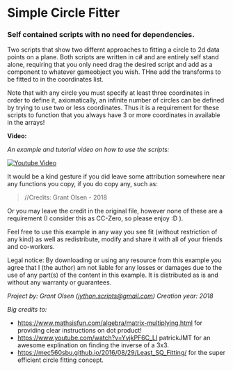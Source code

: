 # Simple Circle Fitter
### Self contained scripts with no need for dependencies.

Two scripts that show two differnt approaches to fitting a circle to 2d data points on a plane. 
Both scripts are written in c# and are entirely self stand alone, requiring that you only need drag the desired script and add as a component to whatever gameobject you wish. THne add the transforms to be fitted to in the coordinates list.

Note that with any circle you must specify at least three coordinates in order to define it, axiomatically, an infinite number of circles can be defined by trying to use two or less coordinates. Thus it is a requirement for these scripts to function that you always have 3 or more coordinates in available in the arrays!

**Video:**

_An example and tutorial video on how to use the scripts:_

[![Youtube Video](https://img.youtube.com/vi/90KesqCDDog/0.jpg)](https://www.youtube.com/watch?v=90KesqCDDog)



It would be a kind gesture if you did leave some attribution somewhere near any functions you copy, if you do copy any, such as:

> //Credits: Grant Olsen - 2018

Or you may leave the credit in the original file, however none of these are a requirement (I consider this as CC-Zero, so please enjoy :D ).



Feel free to use this example in any way you see fit (without restriction of any kind) as well as redistribute, modify and share it with all of your friends and co-workers.

Legal notice:
By downloading or using any resource from this example you agree that I (the author) am not liable for any losses or damages due to the use of any part(s) of the content in this example. It is distributed as is and without any warranty or guarantees. 

*Project by: Grant Olsen (jython.scripts@gmail.com)
Creation year: 2018*

_Big credits to:_

* https://www.mathsisfun.com/algebra/matrix-multiplying.html for providing clear instructions on dot product!
* https://www.youtube.com/watch?v=YvjkPF6C_LI patrickJMT for an awesome explination on finding the inverse of a 3x3.
* https://mec560sbu.github.io/2016/08/29/Least_SQ_Fitting/ for the super efficient circle fitting concept.





